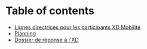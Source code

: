 # Table of contents

* [Lignes directrices pour les participants XD Mobilité](README.md)
* [Planning](planning.md)
* [Dossier de réponse à l'XD](dossier-de-reponse-a-lxd.md)
